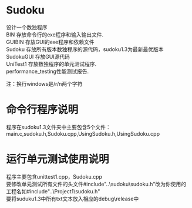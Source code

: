 # Sudoku
设计一个数独程序  
BIN 存放命令行的exe程序和输入输出文件.  
GUIBIN 存放GUI的exe程序和依赖文件  
Sudoku 存放所有版本数独程序的源代码，sudoku1.3为最新最优版本  
SudokuGUI 存放GUI源代码  
UniTest1 存放数独程序的单元测试程序.  
performance_testing性能测试报告.  

注：换行windows是/r/n两个字符  
# 命令行程序说明
程序在sudoku1.3文件夹中主要包含5个文件：main.c,sudoku.h,Sudoku.cpp,UsingSudoku.h,UsingSudoku.cpp
# 运行单元测试使用说明  
程序主要包含unittest1.cpp，Sudoku.cpp  
要修改单元测试所有文件的头文件#include"..\sudoku\sudoku.h"改为你使用的工程名如#include"..\Project1\sudoku.h"  
要将suduku1.3中所有txt文本放入相应的debug\release中  



